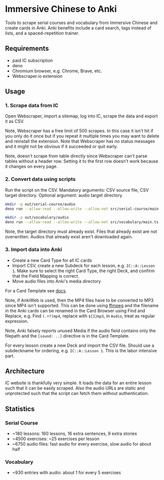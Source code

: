 # Immersive Chinese to Anki

Tools to scrape serial courses and vocabulary from Immersive Chinese and create cards in Anki. Anki benefits include a card search, tags instead of lists, and a spaced-repetition trainer.



## Requirements

- paid IC subscription
- deno
- Chromium browser, e.g. Chrome, Brave, etc.
- Webscraper.io extension



## Usage

### 1. Scrape data from IC

Open Webscraper, import a sitemap, log into IC, scrape the data and export it as CSV.

Note, Webscraper has a free limit of 500 scrapes. In this case it isn't hit if you only do it once but if you repeat it multiple times you may want to delete and reinstall the extension. Note that Webscraper has no status messages and it might not be obvious if it succeeded or quit early.

Note, doesn't scrape from table directly since Webscraper can't parse tables without a header row. Setting it to the first row doesn't work because it changes on every page.

### 2. Convert data using scripts

Run the script on the CSV. Mandatory arguments: CSV source file, CSV target directory. Optional argument: audio target directory

```sh
mkdir -p out/serial-course/audio
deno run --allow-read --allow-write --allow-net src/serial-course/main.ts serial-course.csv out/serial-course out/serial-course/audio
```

```sh
mkdir -p out/vocabulary/audio
deno run --allow-read --allow-write --allow-net src/vocabulary/main.ts vocabulary.csv out/vocabulary out/vocabulary/audio
```

Note, the target directory must already exist. Files that already exist are not overwritten. Audios that already exist aren't downloaded again.

### 3. Import data into Anki

- Create a new Card Type for all IC cards
- Import CSV, create a new Subdeck for each lesson, e.g. `IC::A::Lesson 1`. Make sure to select the right Card Type, the right Deck, and confirm that the Field Mapping is correct.
- Move audio files into Anki's media directory

For a Card Template see [docs](docs).

Note, if AnkiWeb is used, then the MP4 files have to be converted to MP3 since MP4 isn't supported. This can be done using [ffmpeg](https://stackoverflow.com/questions/38449239/converting-all-the-mp4-audio-files-in-a-folder-to-mp3-using-ffmpeg) and the filename in the Anki cards can be renamed in the Card Browser using Find and Replace, e.g. Find `(.+?)mp4`, replace with `${1}mp3`, in `Audio`, treat as regular expression.

Note, Anki falsely reports unused Media if the audio field contains only the filepath and the `[sound: ..]` directive is in the Card Template.

For every lesson create a new Deck and import the CSV file. Should use a subdeckname for ordering, e.g. `IC::A::Lesson 1`. This is the labor intensive part.



## Architecture

IC website is thankfully very simple. It loads the data for an entire lesson such that it can be easily scraped. Also the audio URLs are static and unprotected such that the script can fetch them without authentication.



## Statistics

### Serial Course

- ~180 lessons: 160 lessons, 16 extra sentences, 9 extra stories
- ~4500 exercises: ~25 exercises per lesson
- ~6750 audio files: fast audio for every exercise, slow audio for about half

### Vocabulary

- ~930 entries with audio: about 1 for every 5 exercises
